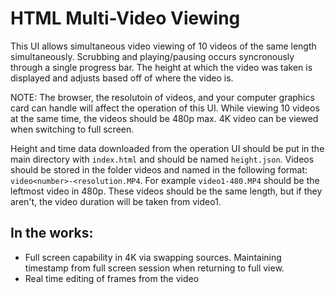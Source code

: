# HTML Multi-Video Viewing

This UI allows simultaneous video viewing of 10 videos of the same length simultaneously. Scrubbing and playing/pausing occurs syncronously through a single progress bar. The height at which the video was taken is displayed and adjusts based off of where the video is.

NOTE: The browser, the resolutoin of videos, and your computer graphics card can handle will affect the operation of this UI. While viewing 10 videos at the same time, the videos should be 480p max. 4K video can be viewed when switching to full screen. 

Height and time data downloaded from the operation UI should be put in the main directory with `index.html` and should be named `height.json`. Videos should be stored in the folder videos and named in the following format: `video<number>-<resolution.MP4`. For example `video1-480.MP4` should be the leftmost video in 480p. These videos should be the same length, but if they aren't, the video duration will be taken from video1.

## In the works:

- Full screen capability in 4K via swapping sources. Maintaining timestamp from full screen session when returning to full view.
- Real time editing of frames from the video
